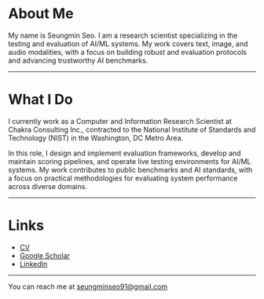 # About Me
My name is Seungmin Seo. I am a research scientist specializing in the testing and evaluation of AI/ML systems. My work covers text, image, and audio modalities, with a focus on building robust and evaluation protocols and advancing trustworthy AI benchmarks.

---

# What I Do

I currently work as a Computer and Information Research Scientist at Chakra Consulting Inc., contracted to the National Institute of Standards and Technology (NIST) in the Washington, DC Metro Area.

In this role, I design and implement evaluation frameworks, develop and maintain scoring pipelines, and operate live testing environments for AI/ML systems. My work contributes to public benchmarks and AI standards, with a focus on practical methodologies for evaluating system performance across diverse domains.

---

# Links

- [CV](https://drive.google.com/file/d/1yFlxJqf3-ui1ePb1KRsBU2AcPWX0f2ae/view)
- [Google Scholar](https://scholar.google.com/citations?user=QppmQRcAAAAJ)
- [LinkedIn](https://www.linkedin.com/in/seungmin-seo-869795346)

---

You can reach me at [seungminseo91@gmail.com](mailto:seungminseo91@gmail.com)


